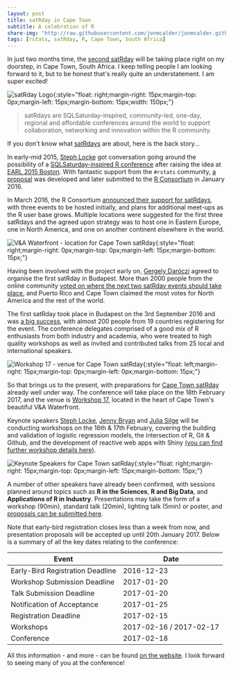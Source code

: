 ```yaml
---
layout: post
title: satRday in Cape Town
subtitle: A celebration of R
share-img: "http://raw.githubusercontent.com/jonmcalder/jonmcalder.github.io/master/img/small-imgs/satRday-logo.png"
tags: [rstats, satRday, R, Cape Town, South Africa]
---
```


In just two months time, the [second satRday](http://capetown2017.satrdays.org) will be taking place right on my doorstep, in Cape Town, South Africa. I keep telling people I am looking forward to it, but to be honest that's really quite an understatement. I am super excited!

![satRday Logo](http://jonmcalder.github.io/img/small-imgs/satRday-logo.png "satRday logo"){:style="float: right;margin-right: 15px;margin-top: 0px;margin-left: 15px;margin-bottom: 15px;width: 150px;"}

> satRdays are SQLSaturday-inspired, community-led, one-day, regional and affordable conferences around the world to support collaboration, networking and innovation within the R community.

If you don't know what [satRdays](http://satrdays.org/) are about, here is the back story...

In early-mid 2015, [Steph Locke](https://twitter.com/SteffLocke) got conversation going around the possibility of a [SQLSaturday-inspired R conference](http://itsalocke.com/sqlsaturdays-but-for-r) after raising the idea at [EARL 2015 Boston](https://earlconf.com/boston/). With fantastic support from the `#rstats` community, [a proposal](https://github.com/stephlocke/RSaturday-proposal) was developed and later submitted to the [R Consortium](https://www.r-consortium.org) in January 2016. 

In March 2016, the R Consortium [announced their support for satRdays](https://www.r-consortium.org/announcement/2016/03/23/r-consortium-funds-technical-initiatives-community-events-and-training-to-support-r-user-community), with three events to be hosted initially, and plans for additional meet-ups as the R user base grows. Multiple locations were suggested for the first three satRdays and the agreed upon strategy was to host one in Eastern Europe, one in North America, and one on another continent elsewhere in the world. 

![V&A Waterfront - location for Cape Town satRday](http://jonmcalder.github.io/img/small-imgs/cape-town-waterfront.jpg "V&A Waterfront - location for Cape Town satRday"){:style="float: right;margin-right: 0px;margin-top: 0px;margin-left: 15px;margin-bottom: 15px;"}

Having been involved with the project early on, [Gergely Daróczi](https://about.me/daroczig) agreed to organise the first satRday in Budapest. More than 2000 people from the online community [voted on where the next two satRday events should take place](https://app.doopoll.co/poll/ZznsEGPnmbFafim2c/live-results), and Puerto Rico and Cape Town claimed the most votes for North America and the rest of the world.

The first satRday took place in Budapest on the 3rd September 2016 and was [a big success](https://www.r-consortium.org/blog/2016/09/07/the-start-of-satrdays), with almost 200 people from 19 countries registering for the event. The conference delegates comprised of a good mix of R enthusiasts from both industry and academia, who were treated to high quality workshops as well as invited and contributed talks from 25 local and international speakers.

![Workshop 17 - venue for Cape Town satRday](http://jonmcalder.github.io/img/small-imgs/workshop17.jpg "Workshop 17 - venue for Cape Town satRday"){:style="float: left;margin-right: 15px;margin-top: 0px;margin-left: 0px;margin-bottom: 15px;"}

So that brings us to the present, with preparations for [Cape Town satRday](http://capetown2017.satrdays.org) already well under way. The conference will take place on the 18th February 2017, and the venue is [Workshop 17](http://workshop17.co.za/), located in the heart of Cape Town's beautiful V&A Waterfront.

Keynote speakers [Steph Locke](https://twitter.com/SteffLocke), [Jenny Bryan](https://twitter.com/JennyBryan) and [Julia Silge](https://twitter.com/juliasilge) will be conducting workshops on the 16th & 17th February, covering the building and validation of logistic regression models, the intersection of R, Git & Github, and the development of reactive web apps with Shiny [(you can find further workshop details here)](http://capetown2017.satrdays.org/#workshops).

![Keynote Speakers for Cape Town satRday](http://jonmcalder.github.io/img/small-imgs/cape-town-satrday-keynote-speakers.jpg "Keynote Speakers for Cape Town satRday"){:style="float: right;margin-right: 15px;margin-top: 0px;margin-left: 15px;margin-bottom: 15px;"}

A number of other speakers have already been confirmed, with sessions planned around topics such as **R in the Sciences**, **R and Big Data**, and **Applications of R in Industry**. Presentations may take the form of a workshop (90min), standard talk (20min), lighting talk (5min) or poster, and [proposals can be submitted here](https://datawookie.typeform.com/to/AvZ3NK).

Note that early-bird registration closes less than a week from now, and presentation proposals will be accepted up until 20th January 2017. Below is a summary of all the key dates relating to the conference:

| Event                            | Date                    |
|----------------------------------|-------------------------|
| Early-Bird Registration Deadline | 2016-12-23              |
| Workshop Submission Deadline     | 2017-01-20              |
| Talk Submission Deadline         | 2017-01-20              |
| Notification of Acceptance       | 2017-01-25              |
| Registration Deadline            | 2017-02-15              |
| Workshops                        | 2017-02-16 / 2017-02-17 |
| Conference                       | 2017-02-18              |

All this information - and more - can be found [on the website](http://capetown2017.satrdays.org). I look forward to seeing many of you at the conference!
